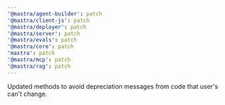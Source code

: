 ```yaml
---
'@mastra/agent-builder': patch
'@mastra/client-js': patch
'@mastra/deployer': patch
'@mastra/server': patch
'@mastra/evals': patch
'@mastra/core': patch
'mastra': patch
'@mastra/mcp': patch
'@mastra/rag': patch
---
```


Updated methods to avoid depreciation messages from code that user's can't change.
